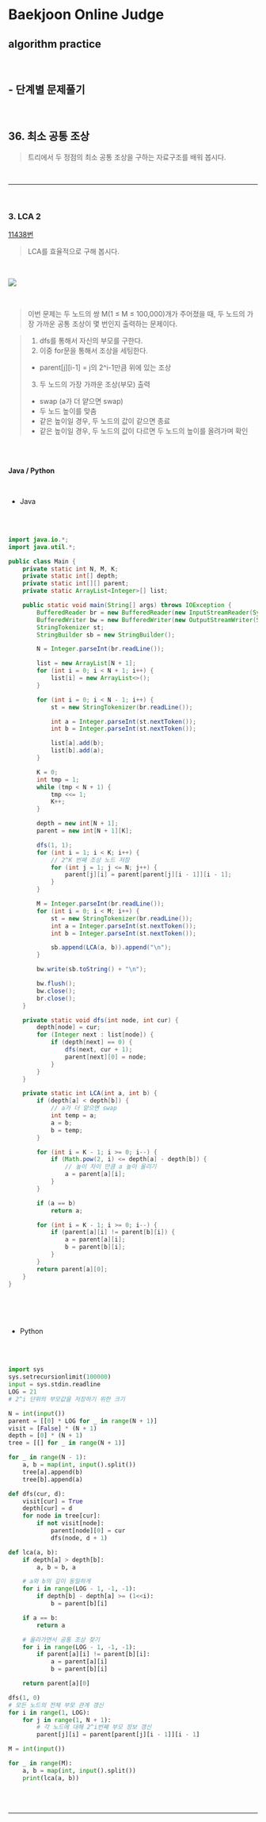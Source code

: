 # Baekjoon Online Judge

## algorithm practice

<br>

## - 단계별 문제풀기

<br>

## 36. 최소 공통 조상

> 트리에서 두 정점의 최소 공통 조상을 구하는 자료구조를 배워 봅시다.

<br>

---

<br>

### 3. LCA 2
[11438번](https://www.acmicpc.net/problem/11438)
> LCA를 효율적으로 구해 봅시다.

<br>

![](https://images.velog.io/images/jini_eun/post/d2eeb87c-fcca-47d7-b050-99786830258e/image.png)

<br>

> 이번 문제는 두 노드의 쌍 M(1 ≤ M ≤ 100,000)개가 주어졌을 때, 두 노드의 가장 가까운 공통 조상이 몇 번인지 출력하는 문제이다.

> 1. dfs를 통해서 자신의 부모를 구한다.
> 2. 이중 for문을 통해서 조상을 세팅한다.
> - parent[j][i-1] = j의 2^i-1만큼 위에 있는 조상
> 3. 두 노드의 가장 가까운 조상(부모) 출력
> - swap (a가 더 얕으면 swap) 
> - 두 노드 높이를 맞춤
> - 같은 높이일 경우, 두 노드의 값이 같으면 종료
> - 같은 높이일 경우, 두 노드의 값이 다르면 두 노드의 높이를 올려가며 확인

<br><br>

**Java / Python**

<br>

- Java

<br><br>

```java
import java.io.*;
import java.util.*;

public class Main {
	private static int N, M, K;
	private static int[] depth;
	private static int[][] parent;
	private static ArrayList<Integer>[] list;

	public static void main(String[] args) throws IOException {
		BufferedReader br = new BufferedReader(new InputStreamReader(System.in));
		BufferedWriter bw = new BufferedWriter(new OutputStreamWriter(System.out));
		StringTokenizer st;
		StringBuilder sb = new StringBuilder();

		N = Integer.parseInt(br.readLine());

		list = new ArrayList[N + 1];
		for (int i = 0; i < N + 1; i++) {
			list[i] = new ArrayList<>();
		}

		for (int i = 0; i < N - 1; i++) {
			st = new StringTokenizer(br.readLine());

			int a = Integer.parseInt(st.nextToken());
			int b = Integer.parseInt(st.nextToken());

			list[a].add(b);
			list[b].add(a);
		}

		K = 0;
		int tmp = 1;
		while (tmp < N + 1) {
			tmp <<= 1;
			K++;
		}

		depth = new int[N + 1];
		parent = new int[N + 1][K];

		dfs(1, 1);
		for (int i = 1; i < K; i++) {
			// 2^K 번째 조상 노드 저장
			for (int j = 1; j <= N; j++) {
				parent[j][i] = parent[parent[j][i - 1]][i - 1];
			}
		}

		M = Integer.parseInt(br.readLine());
		for (int i = 0; i < M; i++) {
			st = new StringTokenizer(br.readLine());
			int a = Integer.parseInt(st.nextToken());
			int b = Integer.parseInt(st.nextToken());

			sb.append(LCA(a, b)).append("\n");
		}

		bw.write(sb.toString() + "\n");

		bw.flush();
		bw.close();
		br.close();
	}

	private static void dfs(int node, int cur) {
		depth[node] = cur;
		for (Integer next : list[node]) {
			if (depth[next] == 0) {
				dfs(next, cur + 1);
				parent[next][0] = node;
			}
		}
	}

	private static int LCA(int a, int b) {
		if (depth[a] < depth[b]) {
			// a가 더 얕으면 swap
			int temp = a;
			a = b;
			b = temp;
		}

		for (int i = K - 1; i >= 0; i--) {
			if (Math.pow(2, i) <= depth[a] - depth[b]) {
				// 높이 차이 만큼 a 높이 올리기 
				a = parent[a][i];
			}
		}

		if (a == b)
			return a;

		for (int i = K - 1; i >= 0; i--) {
			if (parent[a][i] != parent[b][i]) {
				a = parent[a][i];
				b = parent[b][i];
			}
		}
		return parent[a][0];
	}
}
```

<br><br><br>

- Python

<br><br>

```python
import sys
sys.setrecursionlimit(100000)
input = sys.stdin.readline
LOG = 21
# 2^i 단위의 부모값을 저장하기 위한 크기

N = int(input())
parent = [[0] * LOG for _ in range(N + 1)]
visit = [False] * (N + 1)
depth = [0] * (N + 1)
tree = [[] for _ in range(N + 1)]

for _ in range(N - 1):
    a, b = map(int, input().split())
    tree[a].append(b)
    tree[b].append(a)

def dfs(cur, d):
    visit[cur] = True
    depth[cur] = d
    for node in tree[cur]:
        if not visit[node]:
            parent[node][0] = cur
            dfs(node, d + 1)

def lca(a, b):
    if depth[a] > depth[b]:
        a, b = b, a

    # a와 b의 깊이 동일하게
    for i in range(LOG - 1, -1, -1):
        if depth[b] - depth[a] >= (1<<i):
            b = parent[b][i]

    if a == b:
        return a

    # 올라가면서 공통 조상 찾기
    for i in range(LOG - 1, -1, -1):
        if parent[a][i] != parent[b][i]:
            a = parent[a][i]
            b = parent[b][i]

    return parent[a][0]

dfs(1, 0)
# 모든 노드의 전체 부모 관계 갱신
for i in range(1, LOG):
    for j in range(1, N + 1):
        # 각 노드에 대해 2^i번째 부모 정보 갱신
        parent[j][i] = parent[parent[j][i - 1]][i - 1]

M = int(input())

for _ in range(M):
    a, b = map(int, input().split())
    print(lca(a, b))
```

<br><br>

---

<br>
